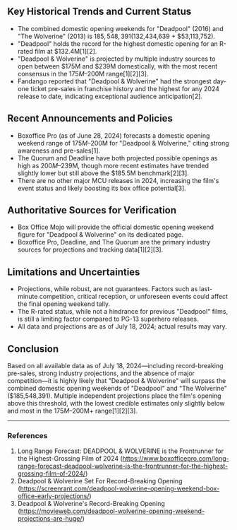 ## Key Historical Trends and Current Status

- The combined domestic opening weekends for "Deadpool" (2016) and "The Wolverine" (2013) is $185,548,391 ($132,434,639 + $53,113,752).
- "Deadpool" holds the record for the highest domestic opening for an R-rated film at $132.4M[1][2].
- "Deadpool & Wolverine" is projected by multiple industry sources to open between $175M and $239M domestically, with the most recent consensus in the $175M–$200M range[1][2][3].
- Fandango reported that "Deadpool & Wolverine" had the strongest day-one ticket pre-sales in franchise history and the highest for any 2024 release to date, indicating exceptional audience anticipation[2].

## Recent Announcements and Policies

- Boxoffice Pro (as of June 28, 2024) forecasts a domestic opening weekend range of $175M–$200M for "Deadpool & Wolverine," citing strong awareness and pre-sales[1].
- The Quorum and Deadline have both projected possible openings as high as $200M–$239M, though more recent estimates have trended slightly lower but still above the $185.5M benchmark[2][3].
- There are no other major MCU releases in 2024, increasing the film's event status and likely boosting its box office potential[3].

## Authoritative Sources for Verification

- Box Office Mojo will provide the official domestic opening weekend figure for "Deadpool & Wolverine" on its dedicated page.
- Boxoffice Pro, Deadline, and The Quorum are the primary industry sources for projections and tracking data[1][2][3].

## Limitations and Uncertainties

- Projections, while robust, are not guarantees. Factors such as last-minute competition, critical reception, or unforeseen events could affect the final opening weekend tally.
- The R-rated status, while not a hindrance for previous "Deadpool" films, is still a limiting factor compared to PG-13 superhero releases.
- All data and projections are as of July 18, 2024; actual results may vary.

## Conclusion

Based on all available data as of July 18, 2024—including record-breaking pre-sales, strong industry projections, and the absence of major competition—it is highly likely that "Deadpool & Wolverine" will surpass the combined domestic opening weekends of "Deadpool" and "The Wolverine" ($185,548,391). Multiple independent projections place the film's opening above this threshold, with the lowest credible estimates only slightly below and most in the $175M–$200M+ range[1][2][3].

---

### References

1. Long Range Forecast: DEADPOOL & WOLVERINE is the Frontrunner for the Highest-Grossing Film of 2024 (https://www.boxofficepro.com/long-range-forecast-deadpool-wolverine-is-the-frontrunner-for-the-highest-grossing-film-of-2024/)
2. Deadpool & Wolverine Set For Record-Breaking Opening (https://screenrant.com/deadpool-wolverine-opening-weekend-box-office-early-projections/)
3. Deadpool & Wolverine's Record-Breaking Opening (https://movieweb.com/deadpool-wolverine-opening-weekend-projections-are-huge/)